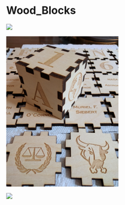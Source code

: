 # Wood_Blocks

 <p align="left">
 <img width="300px" src="IMG_20170824_151114.jpg">
 </p>
 
 
 
 <p align="left">
 <img width="300px" src="IMG_20170824_151235.jpg">
 </p>
 
 
 <p align="left">
 <img width="300px" src="IMG_20170824_203701.jpg">
 </p>
